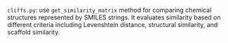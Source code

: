 `cliffs.py`: use  `get_similarity_matrix` method for comparing chemical structures represented by SMILES strings. 
It evaluates similarity based on different criteria including Levenshtein distance, structural similarity, and scaffold similarity.
